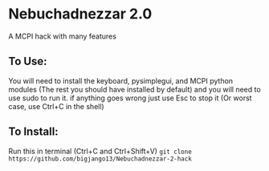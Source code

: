 # Nebuchadnezzar 2.0
A MCPI hack with many features
## To Use:
You will need to install the keyboard, pysimplegui, and MCPI python modules (The rest you should have installed by default) and you will need to use sudo to run it. if anything goes wrong just use Esc to stop it (Or worst case, use Ctrl+C in the shell)
## To Install:
Run this in terminal (Ctrl+C and Ctrl+Shift+V) ```git clone https://github.com/bigjango13/Nebuchadnezzar-2-hack```
